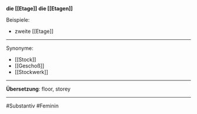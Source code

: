 **die [[Etage]]**
**die [[Etagen]]**

Beispiele:
- zweite [[Etage]]

---

Synonyme:
- [[Stock]]
- [[Geschoß]]
- [[Stockwerk]]

---

**Übersetzung**:
floor, storey

---

#Substantiv
#Feminin